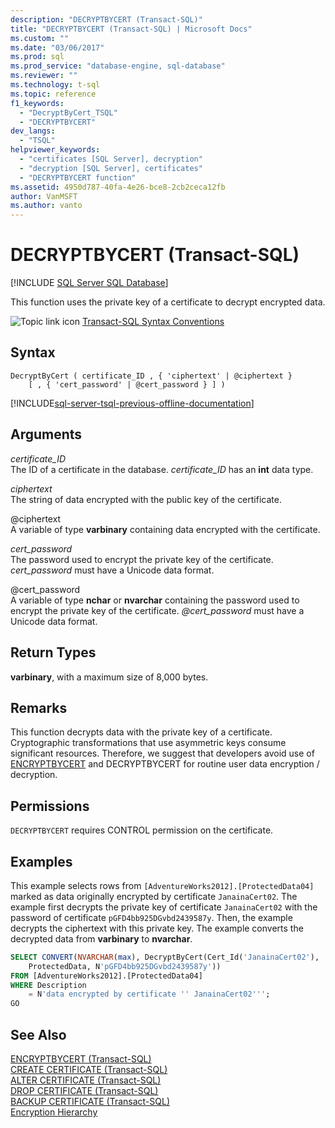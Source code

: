 ```yaml
---
description: "DECRYPTBYCERT (Transact-SQL)"
title: "DECRYPTBYCERT (Transact-SQL) | Microsoft Docs"
ms.custom: ""
ms.date: "03/06/2017"
ms.prod: sql
ms.prod_service: "database-engine, sql-database"
ms.reviewer: ""
ms.technology: t-sql
ms.topic: reference
f1_keywords: 
  - "DecryptByCert_TSQL"
  - "DECRYPTBYCERT"
dev_langs: 
  - "TSQL"
helpviewer_keywords: 
  - "certificates [SQL Server], decryption"
  - "decryption [SQL Server], certificates"
  - "DECRYPTBYCERT function"
ms.assetid: 4950d787-40fa-4e26-bce8-2cb2ceca12fb
author: VanMSFT
ms.author: vanto
---
```

# DECRYPTBYCERT (Transact-SQL)
[!INCLUDE [SQL Server SQL Database](../../includes/applies-to-version/sql-asdb.md)]

This function uses the private key of a certificate to decrypt encrypted data.  
  
 ![Topic link icon](../../database-engine/configure-windows/media/topic-link.gif "Topic link icon") [Transact-SQL Syntax Conventions](../../t-sql/language-elements/transact-sql-syntax-conventions-transact-sql.md)  
  
## Syntax  
  
```syntaxsql
DecryptByCert ( certificate_ID , { 'ciphertext' | @ciphertext }   
    [ , { 'cert_password' | @cert_password } ] )  
```  
  
[!INCLUDE[sql-server-tsql-previous-offline-documentation](../../includes/sql-server-tsql-previous-offline-documentation.md)]

## Arguments
 *certificate_ID*  
The ID of a certificate in the database. *certificate_ID* has an **int** data type.  
  
 *ciphertext*  
The string of data encrypted with the public key of the certificate.  
  
 @ciphertext  
A variable of type **varbinary** containing data encrypted with the certificate.  
  
 *cert_password*  
The password used to encrypt the private key of the certificate. *cert_password* must have a Unicode data format.  
  
 @cert_password  
A variable of type **nchar** or **nvarchar** containing the password used to encrypt the private key of the certificate. *\@cert_password* must have a Unicode data format.  

## Return Types  
**varbinary**, with a maximum size of 8,000 bytes.  
  
## Remarks  
This function decrypts data with the private key of a certificate. Cryptographic transformations that use asymmetric keys consume significant resources. Therefore, we suggest that developers avoid use of [ENCRYPTBYCERT](./encryptbycert-transact-sql.md) and DECRYPTBYCERT for routine user data encryption / decryption.  

## Permissions  
`DECRYPTBYCERT` requires CONTROL permission on the certificate.  
  
## Examples  
This example selects rows from `[AdventureWorks2012].[ProtectedData04]` marked as data originally encrypted by certificate `JanainaCert02`. The example first decrypts the private key of certificate `JanainaCert02` with the password of certificate `pGFD4bb925DGvbd2439587y`. Then, the example decrypts the ciphertext with this private key. The example converts the decrypted data from **varbinary** to **nvarchar**.  

```sql  
SELECT CONVERT(NVARCHAR(max), DecryptByCert(Cert_Id('JanainaCert02'),  
    ProtectedData, N'pGFD4bb925DGvbd2439587y'))  
FROM [AdventureWorks2012].[ProtectedData04]   
WHERE Description   
    = N'data encrypted by certificate '' JanainaCert02''';  
GO  
```  
  
## See Also  
 [ENCRYPTBYCERT &#40;Transact-SQL&#41;](../../t-sql/functions/encryptbycert-transact-sql.md)   
 [CREATE CERTIFICATE &#40;Transact-SQL&#41;](../../t-sql/statements/create-certificate-transact-sql.md)   
 [ALTER CERTIFICATE &#40;Transact-SQL&#41;](../../t-sql/statements/alter-certificate-transact-sql.md)   
 [DROP CERTIFICATE &#40;Transact-SQL&#41;](../../t-sql/statements/drop-certificate-transact-sql.md)   
 [BACKUP CERTIFICATE &#40;Transact-SQL&#41;](../../t-sql/statements/backup-certificate-transact-sql.md)   
 [Encryption Hierarchy](../../relational-databases/security/encryption/encryption-hierarchy.md)  
  
  
